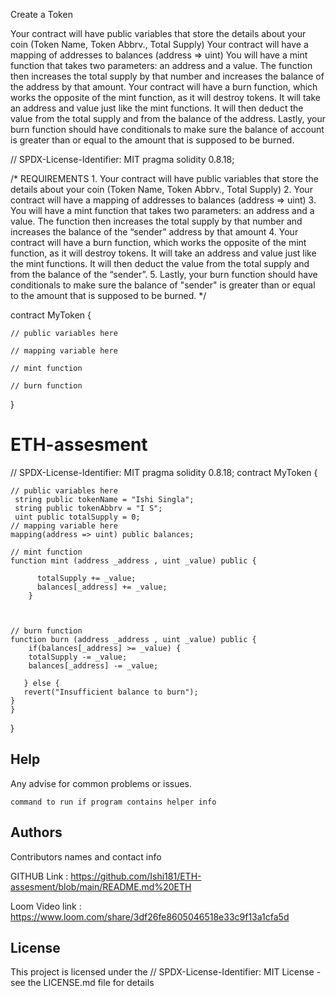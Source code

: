 Create a Token

Your contract will have public variables that store the details about your coin (Token Name, Token Abbrv., Total Supply)
Your contract will have a mapping of addresses to balances (address => uint)
You will have a mint function that takes two parameters: an address and a value. The function then increases the total supply by that number and increases the balance of the address by that amount.
Your contract will have a burn function, which works the opposite of the mint function, as it will destroy tokens. It will take an address and value just like the mint functions. It will then deduct the value from the total supply and from the balance of the address.
Lastly, your burn function should have conditionals to make sure the balance of account is greater than or equal to the amount that is supposed to be burned.

// SPDX-License-Identifier: MIT
pragma solidity 0.8.18;

/*
       REQUIREMENTS
    1. Your contract will have public variables that store the details about your coin (Token Name, Token Abbrv., Total Supply)
    2. Your contract will have a mapping of addresses to balances (address => uint)
    3. You will have a mint function that takes two parameters: an address and a value. 
       The function then increases the total supply by that number and increases the balance 
       of the “sender” address by that amount
    4. Your contract will have a burn function, which works the opposite of the mint function, as it will destroy tokens. 
       It will take an address and value just like the mint functions. It will then deduct the value from the total supply 
       and from the balance of the “sender”.
    5. Lastly, your burn function should have conditionals to make sure the balance of "sender" is greater than or equal 
       to the amount that is supposed to be burned.
*/

contract MyToken {

    // public variables here

    // mapping variable here

    // mint function

    // burn function

}


# ETH-assesment
// SPDX-License-Identifier: MIT
pragma solidity 0.8.18;
contract MyToken {

    // public variables here
     string public tokenName = "Ishi Singla";
     string public tokenAbbrv = "I S";
     uint public totalSupply = 0;
    // mapping variable here
    mapping(address => uint) public balances;

    // mint function
    function mint (address _address , uint _value) public {
        
          totalSupply += _value;
          balances[_address] += _value;
        }
    


    // burn function
    function burn (address _address , uint _value) public {
        if(balances[_address] >= _value) {
        totalSupply -= _value;
        balances[_address] -= _value;

       } else {
       revert("Insufficient balance to burn");
    }
    }
}
## Help

Any advise for common problems or issues.
```
command to run if program contains helper info
```

## Authors

Contributors names and contact info

GITHUB Link :
https://github.com/Ishi181/ETH-assesment/blob/main/README.md%20ETH

Loom Video link :
https://www.loom.com/share/3df26fe8605046518e33c9f13a1cfa5d


## License

This project is licensed under the // SPDX-License-Identifier: MIT License - see the LICENSE.md file for details
